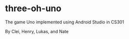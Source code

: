 # three-oh-uno

The game Uno implemented using Android Studio in CS301

By Clei, Henry, Lukas, and Nate
